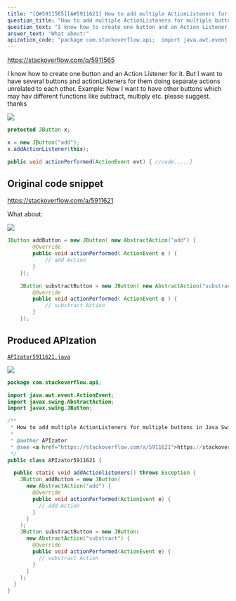 ```yaml
---
title: "[Q#5911565][A#5911621] How to add multiple ActionListeners for multiple buttons in Java Swing"
question_title: "How to add multiple ActionListeners for multiple buttons in Java Swing"
question_text: "I know how to create one button and an Action Listener for it. But I want to have several buttons and actionListeners for them doing separate actions unrelated to each other. Example: Now I want to have other buttons which may hav different functions like subtract, multiply etc. please suggest. thanks"
answer_text: "What about:"
apization_code: "package com.stackoverflow.api;  import java.awt.event.ActionEvent; import javax.swing.AbstractAction; import javax.swing.JButton;  /**  * How to add multiple ActionListeners for multiple buttons in Java Swing  *  * @author APIzator  * @see <a href=\"https://stackoverflow.com/a/5911621\">https://stackoverflow.com/a/5911621</a>  */ public class APIzator5911621 {    public static void addActionlisteners() throws Exception {     JButton addButton = new JButton(       new AbstractAction(\"add\") {         @Override         public void actionPerformed(ActionEvent e) {           // add Action         }       }     );     JButton substractButton = new JButton(       new AbstractAction(\"substract\") {         @Override         public void actionPerformed(ActionEvent e) {           // substract Action         }       }     );   } }"
---
```


https://stackoverflow.com/q/5911565

I know how to create one button and an Action Listener for it. But I want to have several buttons and actionListeners for them doing separate actions unrelated to each other.
Example:
Now I want to have other buttons which may hav different functions like subtract, multiply etc.
please suggest. thanks


<div class="code-logo"><img src="/stackoverflow.png" /></div>

```java
protected JButton x;

x = new JButton("add");
x.addActionListener(this);

public void actionPerformed(ActionEvent evt) { //code.....}
```


## Original code snippet

https://stackoverflow.com/a/5911621

What about:

<div class="code-logo"><img src="/stackoverflow.png" /></div>

```java
JButton addButton = new JButton( new AbstractAction("add") {
        @Override
        public void actionPerformed( ActionEvent e ) {
            // add Action
        }
    });

    JButton substractButton = new JButton( new AbstractAction("substract") { 
        @Override
        public void actionPerformed( ActionEvent e ) {
            // substract Action
        }
    });
```

## Produced APIzation

[`APIzator5911621.java`](https://github.com/pasqualesalza/apization-temp-data/raw/master/search/APIzator5911621.java)

<div class="code-logo"><img src="/apizator.png" /></div>

```java
package com.stackoverflow.api;

import java.awt.event.ActionEvent;
import javax.swing.AbstractAction;
import javax.swing.JButton;

/**
 * How to add multiple ActionListeners for multiple buttons in Java Swing
 *
 * @author APIzator
 * @see <a href="https://stackoverflow.com/a/5911621">https://stackoverflow.com/a/5911621</a>
 */
public class APIzator5911621 {

  public static void addActionlisteners() throws Exception {
    JButton addButton = new JButton(
      new AbstractAction("add") {
        @Override
        public void actionPerformed(ActionEvent e) {
          // add Action
        }
      }
    );
    JButton substractButton = new JButton(
      new AbstractAction("substract") {
        @Override
        public void actionPerformed(ActionEvent e) {
          // substract Action
        }
      }
    );
  }
}

```